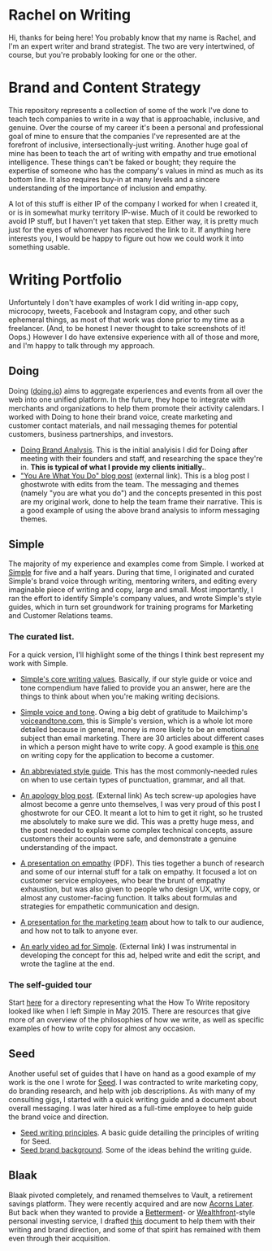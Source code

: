 # Rachel on Writing

Hi, thanks for being here! You probably know that my name is Rachel, and I'm an expert writer and brand strategist. The two are very intertwined, of course, but you're probably looking for one or the other.

# Brand and Content Strategy

This repository represents a collection of some of the work I've done to teach tech companies to write in a way that is approachable, inclusive, and genuine. Over the course of my career it's been a personal and professional goal of mine to ensure that the companies I've represented are at the forefront of inclusive, intersectionally-just writing. Another huge goal of mine has been to teach the art of writing with empathy and true emotional intelligence. These things can't be faked or bought; they require the expertise of someone who has the company's values in mind as much as its bottom line. It also requires buy-in at many levels and a sincere understanding of the importance of inclusion and empathy.

A lot of this stuff is either IP of the company I worked for when I created it, or is in somewhat murky territory IP-wise. Much of it could be reworked to avoid IP stuff, but I haven't yet taken that step. Either way, it is pretty much just for the eyes of whomever has received the link to it. If anything here interests you, I would be happy to figure out how we could work it into something usable.

# Writing Portfolio

Unfortuntely I don't have examples of work I did writing in-app copy, microcopy, tweets, Facebook and Instagram copy, and other such ephemeral things, as most of that work was done prior to my time as a freelancer. (And, to be honest I never thought to take screenshots of it! Oops.) However I do have extensive experience with all of those and more, and I'm happy to talk through my approach.

## Doing
Doing ([doing.io](https://www.doing.io)) aims to aggregate experiences and events from all over the web into one unified platform. In the future, they hope to integrate with merchants and organizations to help them promote their activity calendars. I worked with Doing to hone their brand voice, create marketing and customer contact materials, and nail messaging themes for potential customers, business partnerships, and investors.
- [Doing Brand Analysis](https://github.com/the-rachel/styles/blob/master/Doing/doing-analysis.md). This is the initial analyisis I did for Doing after meeting with their founders and staff, and researching the space they're in. **This is typical of what I provide my clients initially.**.
- ["You Are What You Do" blog post](https://blog.doing.io/you-are-what-you-do-e9da2d102709) (external link). This is a blog post I ghostwrote with edits from the team. The messaging and themes (namely "you are what you do") and the concepts presented in this post are my original work, done to help the team frame their narrative. This is a good example of using the above brand analysis to inform messaging themes.

## Simple

The majority of my experience and examples come from Simple. I worked at [Simple](https://simple.com) for five and a half years. During that time, I originated and curated Simple's brand voice through writing, mentoring writers, and editing every imaginable piece of writing and copy, large and small. Most importantly, I ran the effort to identify Simple's company values, and wrote Simple's style guides, which in turn set groundwork for training programs for Marketing and Customer Relations teams.

### The curated list.

For a quick version, I'll highlight some of the things I think best represent my work with Simple.

- [Simple's core writing values](https://github.com/the-rachel/styles/blob/master/Simple/Big%20Stuff/styleguide.md). Basically, if our style guide or voice and tone compendium have falied to provide you an answer, here are the things to think about when you're making writing decisions.

- [Simple voice and tone](https://github.com/the-rachel/styles/blob/master/Simple/Big%20Stuff/voiceandtone.md). Owing a big debt of gratitude to Mailchimp's [voiceandtone.com](http://voiceandtone.com/), this is Simple's version, which is a whole lot more detailed because in general, money is more likely to be an emotional subject than email marketing. There are 30 articles about different cases in which a person might have to write copy. A good example is [this one](https://github.com/the-rachel/styles/blob/master/Simple/Big%20Stuff/Articles/Application.md) on writing copy for the application to become a customer.

- [An abbreviated style guide](https://github.com/the-rachel/styles/blob/master/Simple/Nitty-Gritty/strunkyfresh.md). This has the most commonly-needed rules on when to use certain types of punctuation, grammar, and all that.
 
- [An apology blog post](https://www.simple.com/company/my-apology-to-you). (External link) As tech screw-up apologies have almost become a genre unto themselves, I was very proud of this post I ghostwrote for our CEO. It meant a lot to him to get it right, so he trusted me absolutely to make sure we did. This was a pretty huge mess, and the post needed to explain some complex technical concepts, assure customers their accounts were safe, and demonstrate a genuine understanding of the impact. 

- [A presentation on empathy](https://github.com/the-rachel/styles/blob/master/Simple/empathy2.pdf) (PDF). This ties together a bunch of research and some of our internal stuff for a talk on empathy. It focused a lot on customer service employees, who bear the brunt of empathy exhaustion, but was also given to people who design UX, write copy, or almost any customer-facing function. It talks about formulas and strategies for empathetic communication and design.

- [A presentation for the marketing team](https://github.com/the-rachel/styles/blob/master/Simple/Voiceandtone.pdf) about how to talk to our audience, and how not to talk to anyone ever.

- [An early video ad for Simple](https://vimeo.com/160291191). (External link) I was instrumental in developing the concept for this ad, helped write and edit the script, and wrote the tagline at the end.

### The self-guided tour

Start [here](https://github.com/the-rachel/styles/blob/master/Simple/Writing%20the%20Simple%20Way.md) for a directory representing what the How To Write repository looked like when I left Simple in May 2015. There are resources that give more of an overview of the philosophies of how we write, as well as specific examples of how to write copy for almost any occasion.

## Seed

Another useful set of guides that I have on hand as a good example of my work is the one I wrote for [Seed](https://seed.co). I was contracted to write marketing copy, do branding research, and help with job descriptions. As with many of my consulting gigs, I started with a quick writing guide and a document about overall messaging. I was later hired as a full-time employee to help guide the brand voice and direction.

- [Seed writing principles](https://github.com/the-rachel/styles/blob/master/Seed/seed-writing.md). A basic guide detailing the principles of writing for Seed.
- [Seed brand background](https://github.com/the-rachel/styles/blob/master/Seed/seed-working.md). Some of the ideas behind the writing guide.

## Blaak

Blaak pivoted completely, and renamed themselves to Vault, a retirement savings platform. They were recently acquired and are now [Acorns Later](https://www.acorns.com/acorns-later/). But back when they wanted to provide a [Betterment](http://www.betterment.com)- or [Wealthfront](http://www.wealthfront.com)-style personal investing service, I drafted [this](https://github.com/the-rachel/styles/blob/master/Blaak/blaak.md) document to help them with their writing and brand direction, and some of that spirit has remained with them even through their acquisition.
